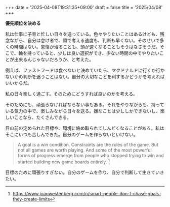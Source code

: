 +++
date = '2025-04-08T19:31:35+09:00'
draft = false
title = '2025/04/08'
+++

**優先順位を決める**

私は仕事に子育と忙しい日々を送っている。色々やりたいことはあるけども、残念ながら、自分は怠け者で、頭で考える速度も、判断も早くない。そのせいで多くの時間はない。怠惰が治ることも、頭が速くなることもそうはなさそうだ。そこで、軸を持っていると、少しは良い選択ができ、少ない時間の中でやりたいことが出来るんじゃないだろうか、と考えた。

例えば、ファストフードは食べないと決めていたら、マクドナルドに行くか行かないかの判断を迷うことはない。自分の大切なことを利するかどうかを考えればいいからだ。

私の日々楽しく過ごす。そのためにどうすれば良いのかを考える。

そのためにも、頑張らなければならない事もある。それをやりながらも、持っている気力の中で、楽しみながら日々を送る。嫌なことは少ししかできないし、楽しいことなら、たくさんできる。

目の前の定められた目標や、環境に絡め取られてしんどくなることがある。私はそこにいつも苦しんできた。自分のゲームを作らないといけない。

> A goal is a win condition. Constraints are the rules of the game. But not all games are worth playing. And some of the most powerful forms of progress emerge from people who stopped trying to win and started building new game boards entirely.
[^1]

目標のために頑張りすぎない。自分のゲームを作り、自分で判断して生きていきたい。

[^1]: https://www.joanwestenberg.com/p/smart-people-don-t-chase-goals-they-create-limits
